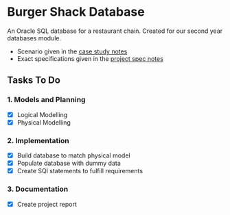 # Burger Shack Database

An Oracle SQL database for a restaurant chain. Created for our second year databases module.

- Scenario given in the [case study notes](/spec/case_study_notes.md)
- Exact specifications given in the [project spec notes](spec/project_spec_notes)

## Tasks To Do

### 1. Models and Planning

- [x] Logical Modelling
- [x] Physical Modelling

### 2. Implementation

- [x] Build database to match physical model
- [x] Populate database with dummy data
- [x] Create SQl statements to fulfill requirements

### 3. Documentation

- [x] Create project report
